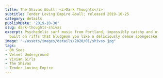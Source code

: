 ```yaml
---
title: The Shivas &bull; <i>Dark Thoughts</i>
subtitle: Tender Loving Empire &bull; released 2019-10-25
category: details
publishDate: '2019-10-30'
slug: dark-thoughts-shivas
excerpt: Psychedelic surf music from Portland, impossibly catchy and off-the-cuff,
  built on riffs that bludgeon you like a deliciously dense spongecake.
image: "~/assets/images/details/2020/01/shivas.jpg"
tags:
- Oh Sees
- Velvet Underground
- Vivian Girls
- The Shivas
- Tender Loving Empire
---
```


